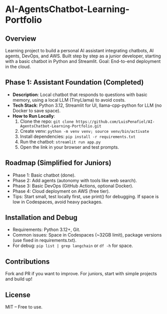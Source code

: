# AI-AgentsChatbot-Learning-Portfolio

## Overview
Learning project to build a personal AI assistant integrating chatbots, AI agents, DevOps, and AWS. Built step by step as a junior developer, starting with a basic chatbot in Python and Streamlit. Goal: End-to-end deployment in the cloud.

## Phase 1: Assistant Foundation (Completed)
- **Description**: Local chatbot that responds to questions with basic memory, using a local LLM (TinyLlama) to avoid costs.
- **Tech Stack**: Python 3.12, Streamlit for UI, llama-cpp-python for LLM (no Docker to save space).
- **How to Run Locally**:
  1. Clone the repo: `git clone https://github.com/LuisPenafiel/AI-AgentsChatbot-Learning-Portfolio.git`
  2. Create venv: `python -m venv venv; source venv/bin/activate`
  3. Install dependencies: `pip install -r requirements.txt`
  4. Run the chatbot: `streamlit run app.py`
  5. Open the link in your browser and test prompts.

## Roadmap (Simplified for Juniors)
- Phase 1: Basic chatbot (done).
- Phase 2: Add agents (autonomy with tools like web search).
- Phase 3: Basic DevOps (GitHub Actions, optional Docker).
- Phase 4: Cloud deployment on AWS (free tier).
- Tips: Start small, test locally first, use print() for debugging. If space is low in Codespaces, avoid heavy packages.

## Installation and Debug
- Requirements: Python 3.12+, Git.
- Common issues: Space in Codespaces (~32GB limit), package versions (use fixed in requirements.txt).
- For debug: `pip list | grep langchain` or `df -h` for space.

## Contributions
Fork and PR if you want to improve. For juniors, start with simple projects and build up!

## License
MIT – Free to use.